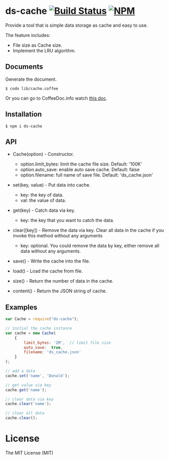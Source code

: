 # ds-cache [![Build Status](https://travis-ci.org/dz1984/ds-cache.svg?branch=master)](https://travis-ci.org/dz1984/ds-cache) [![NPM](http://img.shields.io/npm/v/ds-cache.svg)](https://www.npmjs.org/package/ds-cache)

Provide a tool that is simple data storage as cache and easy to use. 

The feature includes:

+ File size as Cache size.
+ Implement the LRU algorithm.

## Documents

Generate the document.
```shell
$ codo lib/cache.coffee
```
Or you can go to CoffeeDoc.info watch [this doc](http://coffeedoc.info/github/dz1984/ds-cache/master/).

## Installation

```shell
$ npm i ds-cache
```
## API
+ Cache(option) - Constructor.
    - option.limit_bytes: limit the cache file size. Default: '100K'
    - option.auto_save: enable auto save cache. Default: false
    - option.filename: full name of save file. Default: 'ds_cache.json'

+ set(key, value) - Put data into cache.
    - key: the key of data.
    - val: the value of data.

+ get(key) - Catch data via key.
    - key: the key that you want to catch the data.

+ clear([key]) - Remove the data via key. Clear all data in the cache if you invoke this method without any arguments
    - key: optional. You could remove the data by key, either remove all data without any arguments.

+ save() - Write the cache into the file.

+ load() - Load the cache from file.

+ size() - Return the number of data in the cache.

+ content() - Return the JSON string of cache.


## Examples
```js
var Cache = require("ds-cache");

// initial the cache instance
var cache = new Cache(
    {
        limit_bytes: '2M',  // limit file size
        auto_save:  true,
        filename: 'ds_cache.json'
    }
);

// add a data
cache.set('name', 'Donald');

// get value via key
cache.get('name');

// clear data via key
cache.clear('name');

// clear all data
cache.clear();

```

# License

The MIT License (MIT)
